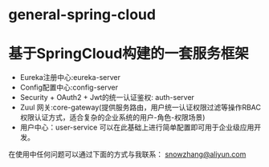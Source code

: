 # general-spring-cloud
# 基于SpringCloud构建的一套服务框架
- Eureka注册中心:eureka-server
- Config配置中心:config-server
- Security + OAuth2 + Jwt的统一认证鉴权: auth-server
- Zuul 网关:core-gateway(提供服务路由，用户统一认证权限过滤等操作RBAC权限认证方式，适合复杂的企业系统的用户-角色-权限场景)
- 用户中心：user-service
可以在此基础上进行简单配置即可用于企业级应用开发。

在使用中任何问题可以通过下面的方式与我联系：
snowzhang@aliyun.com
